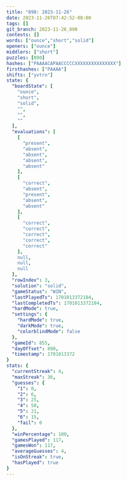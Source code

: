 ```yaml
---
title: "890: 2023-11-26"
date: 2023-11-26T07:42:52-08:00
tags: []
git_branch: 2023-11-26_890
contests: []
words: ["ounce","short","solid"]
openers: ["ounce"]
middlers: ["short"]
puzzles: [890]
hashes: ["PAAAACAPAACCCCCXXXXXXXXXXXXXXX"]
firsthashes: ["PAAAA"]
shifts: ["yvtrn"]
state: {
  "boardState": [
    "ounce",
    "short",
    "solid",
    "",
    "",
    ""
  ],
  "evaluations": [
    [
      "present",
      "absent",
      "absent",
      "absent",
      "absent"
    ],
    [
      "correct",
      "absent",
      "present",
      "absent",
      "absent"
    ],
    [
      "correct",
      "correct",
      "correct",
      "correct",
      "correct"
    ],
    null,
    null,
    null
  ],
  "rowIndex": 3,
  "solution": "solid",
  "gameStatus": "WIN",
  "lastPlayedTs": 1701013372184,
  "lastCompletedTs": 1701013372184,
  "hardMode": true,
  "settings": {
    "hardMode": true,
    "darkMode": true,
    "colorblindMode": false
  },
  "gameId": 855,
  "dayOffset": 890,
  "timestamp": 1701013372
}
stats: {
  "currentStreak": 4,
  "maxStreak": 36,
  "guesses": {
    "1": 0,
    "2": 6,
    "3": 25,
    "4": 50,
    "5": 21,
    "6": 15,
    "fail": 0
  },
  "winPercentage": 100,
  "gamesPlayed": 117,
  "gamesWon": 117,
  "averageGuesses": 4,
  "isOnStreak": true,
  "hasPlayed": true
}
---
```

<!-- more -->
